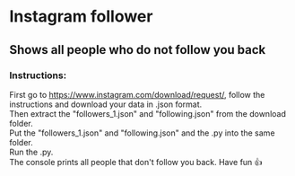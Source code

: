# Instagram follower
## Shows all people who do not follow you back
### Instructions:
First go to https://www.instagram.com/download/request/, follow the instructions and download your data in .json format. \
Then extract the "followers_1.json" and "following.json" from the download folder. \
Put the "followers_1.json" and "following.json" and the .py into the same folder. \
Run the .py.\
The console prints all people that don't follow you back.
Have fun :+1:
